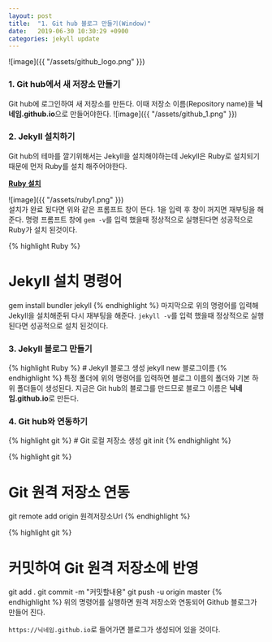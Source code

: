 ```yaml
---
layout: post
title:  "1. Git hub 블로그 만들기(Window)"
date:   2019-06-30 10:30:29 +0900
categories: jekyll update
---
```

![image]({{ "/assets/github_logo.png" }})
<br>


<h3>1. Git hub에서 새 저장소 만들기</h3>
Git hub에 로그인하여 새 저장소를 만든다. 이때 저장소 이름(Repository name)을 <b>닉네임.github.io</b>으로 만들어야한다. 
![image]({{ "/assets/github_1.png" }})

<h3>2. Jekyll 설치하기</h3>
Git hub의 테마를 깔기위해서는 Jekyll을 설치해야하는데 Jekyll은 Ruby로 설치되기 때문에 먼저 Ruby를 설치 해주어야한다.

<b>[Ruby 설치][Ruby_download]</b>

![image]({{ "/assets/ruby1.png" }})
<br>
설치가 완료 됬다면 위와 같은 프롬프트 창이 뜬다. 1을 입력 후 창이 꺼지면 재부팅을 해준다.
명령 프롬프트 창에 `gem -v`를 입력 했을때 정상적으로 실행된다면 성공적으로 Ruby가 설치 된것이다.

{% highlight Ruby  %}
# Jekyll 설치 명령어
gem install bundler jekyll
{% endhighlight %}
마지막으로 위의 명령어를 입력해 Jekyll을 설치해준뒤 다시 재부팅을 해준다.
`jekyll -v`를 입력 했을때 정상적으로 실행된다면 성공적으로 설치 된것이다.

<h3>3. Jekyll 블로그 만들기</h3>
{% highlight Ruby  %}
# Jekyll 블로그 생성
jekyll new 블로그이름
{% endhighlight %}
특정 폴더에 위의 명령어를 입력하면 블로그 이름의 폴더와 기본 하위 폴더들이 생성된다.
지금은 Git hub의 블로그를 만드므로 블로그 이름은 <b>닉네임.github.io</b>로 만든다.

<h3>4. Git hub와 연동하기</h3>
{% highlight git  %}
# Git 로컬 저장소 생성
git init
{% endhighlight %}

{% highlight git  %}
# Git 원격 저장소 연동
git remote add origin 원격저장소Url
{% endhighlight %}

{% highlight git  %}
# 커밋하여 Git 원격 저장소에 반영
git add .
git commit -m "커밋할내용"
git push -u origin master
{% endhighlight %}
위의 명령어를 실행하면 원격 저장소와 연동되어 Github 블로그가 만들어 진다.

`https://닉네임.github.io`로 들어가면 블로그가 생성되어 있을 것이다.


[Ruby_download]: https://rubyinstaller.org/
[site_address1]: http://pygments.org/languages/
